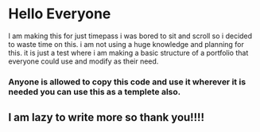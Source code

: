 # Hello Everyone

I am making this for just timepass i was bored to sit and scroll so i decided to waste time on this. i am not using a huge knowledge and planning for this. it is just a test where i am making a basic structure of a portfolio that everyone could use and modify as their need.

### Anyone is allowed to copy this code and use it wherever it is needed you can use this as a templete also.

## I am lazy to write more so thank you!!!!